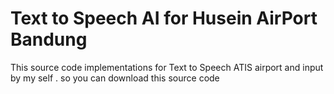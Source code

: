 # Text to Speech AI for Husein AirPort Bandung
This source code implementations for Text to Speech ATIS airport and input by my self . so you can download this source code


